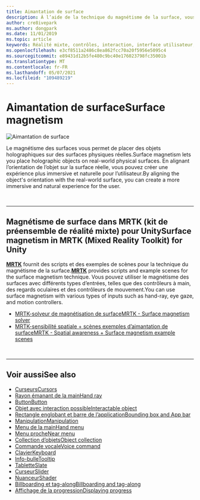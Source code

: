 ```yaml
---
title: Aimantation de surface
description: À l’aide de la technique du magnétisme de la surface, vous pouvez placer un objet holographique sur une surface physique réelle.
author: cre8ivepark
ms.author: dongpark
ms.date: 11/01/2019
ms.topic: article
keywords: Réalité mixte, contrôles, interaction, interface utilisateur, expérience utilisateur, casque de la réalité mixte, casque de la réalité mixte, casque de réalité virtuelle, HoloLens, MRTK, boîte à outils de réalité mixte, magnétisme de surface
ms.openlocfilehash: e3cf8511a2486c8ea862fcc70a20f5956e5095c4
ms.sourcegitcommit: e89431d12b5fe480c9bc40e176023798fc35001b
ms.translationtype: MT
ms.contentlocale: fr-FR
ms.lasthandoff: 05/07/2021
ms.locfileid: "109489219"
---
```

# <a name="surface-magnetism"></a><span data-ttu-id="40223-104">Aimantation de surface</span><span class="sxs-lookup"><span data-stu-id="40223-104">Surface magnetism</span></span>

![Aimantation de surface](images/MRTK_SurfaceMagnetism.gif)

<span data-ttu-id="40223-106">Le magnétisme des surfaces vous permet de placer des objets holographiques sur des surfaces physiques réelles.</span><span class="sxs-lookup"><span data-stu-id="40223-106">Surface magnetism lets you place holographic objects on real-world physical surfaces.</span></span> <span data-ttu-id="40223-107">En alignant l’orientation de l’objet sur la surface réelle, vous pouvez créer une expérience plus immersive et naturelle pour l’utilisateur.</span><span class="sxs-lookup"><span data-stu-id="40223-107">By aligning the object's orientation with the real-world surface, you can create a more immersive and natural experience for the user.</span></span>

<br>

---

## <a name="surface-magnetism-in-mrtk-mixed-reality-toolkit-for-unity"></a><span data-ttu-id="40223-108">Magnétisme de surface dans MRTK (kit de préensemble de réalité mixte) pour Unity</span><span class="sxs-lookup"><span data-stu-id="40223-108">Surface magnetism in MRTK (Mixed Reality Toolkit) for Unity</span></span>

<span data-ttu-id="40223-109">**[MRTK](https://github.com/Microsoft/MixedRealityToolkit-Unity)** fournit des scripts et des exemples de scènes pour la technique du magnétisme de la surface.</span><span class="sxs-lookup"><span data-stu-id="40223-109">**[MRTK](https://github.com/Microsoft/MixedRealityToolkit-Unity)** provides scripts and example scenes for the surface magnetism technique.</span></span> <span data-ttu-id="40223-110">Vous pouvez utiliser le magnétisme des surfaces avec différents types d’entrées, telles que des contrôleurs à main, des regards oculaires et des contrôleurs de mouvement.</span><span class="sxs-lookup"><span data-stu-id="40223-110">You can use surface magnetism with various types of inputs such as hand-ray, eye gaze, and motion controllers.</span></span>

* [<span data-ttu-id="40223-111">MRTK-solveur de magnétisation de surface</span><span class="sxs-lookup"><span data-stu-id="40223-111">MRTK - Surface magnetism solver</span></span>](https://docs.microsoft.com/windows/mixed-reality/mrtk-unity/features/ux-building-blocks/solvers/solver#surfacemagnetism)
* [<span data-ttu-id="40223-112">MRTK-sensibilité spatiale + scènes exemples d’aimantation de surface</span><span class="sxs-lookup"><span data-stu-id="40223-112">MRTK - Spatial awareness + Surface magnetism example scenes</span></span>](https://github.com/microsoft/MixedRealityToolkit-Unity/blob/main/Assets/MRTK/Examples/Demos/Solvers/Scenes/SurfaceMagnetismSpatialAwarenessExample.unity)

<br>

---

## <a name="see-also"></a><span data-ttu-id="40223-113">Voir aussi</span><span class="sxs-lookup"><span data-stu-id="40223-113">See also</span></span>

* [<span data-ttu-id="40223-114">Curseurs</span><span class="sxs-lookup"><span data-stu-id="40223-114">Cursors</span></span>](cursors.md)
* [<span data-ttu-id="40223-115">Rayon émanant de la main</span><span class="sxs-lookup"><span data-stu-id="40223-115">Hand ray</span></span>](point-and-commit.md)
* [<span data-ttu-id="40223-116">Button</span><span class="sxs-lookup"><span data-stu-id="40223-116">Button</span></span>](button.md)
* [<span data-ttu-id="40223-117">Objet avec interaction possible</span><span class="sxs-lookup"><span data-stu-id="40223-117">Interactable object</span></span>](interactable-object.md)
* [<span data-ttu-id="40223-118">Rectangle englobant et barre de l’application</span><span class="sxs-lookup"><span data-stu-id="40223-118">Bounding box and App bar</span></span>](app-bar-and-bounding-box.md)
* [<span data-ttu-id="40223-119">Manipulation</span><span class="sxs-lookup"><span data-stu-id="40223-119">Manipulation</span></span>](direct-manipulation.md)
* [<span data-ttu-id="40223-120">Menu de la main</span><span class="sxs-lookup"><span data-stu-id="40223-120">Hand menu</span></span>](hand-menu.md)
* [<span data-ttu-id="40223-121">Menu proche</span><span class="sxs-lookup"><span data-stu-id="40223-121">Near menu</span></span>](near-menu.md)
* [<span data-ttu-id="40223-122">Collection d’objets</span><span class="sxs-lookup"><span data-stu-id="40223-122">Object collection</span></span>](object-collection.md)
* [<span data-ttu-id="40223-123">Commande vocale</span><span class="sxs-lookup"><span data-stu-id="40223-123">Voice command</span></span>](voice-input.md)
* [<span data-ttu-id="40223-124">Clavier</span><span class="sxs-lookup"><span data-stu-id="40223-124">Keyboard</span></span>](keyboard.md)
* [<span data-ttu-id="40223-125">Info-bulle</span><span class="sxs-lookup"><span data-stu-id="40223-125">Tooltip</span></span>](tooltip.md)
* [<span data-ttu-id="40223-126">Tablette</span><span class="sxs-lookup"><span data-stu-id="40223-126">Slate</span></span>](slate.md)
* [<span data-ttu-id="40223-127">Curseur</span><span class="sxs-lookup"><span data-stu-id="40223-127">Slider</span></span>](slider.md)
* [<span data-ttu-id="40223-128">Nuanceur</span><span class="sxs-lookup"><span data-stu-id="40223-128">Shader</span></span>](shader.md)
* [<span data-ttu-id="40223-129">Billboarding et tag-along</span><span class="sxs-lookup"><span data-stu-id="40223-129">Billboarding and tag-along</span></span>](billboarding-and-tag-along.md)
* [<span data-ttu-id="40223-130">Affichage de la progression</span><span class="sxs-lookup"><span data-stu-id="40223-130">Displaying progress</span></span>](progress.md)
